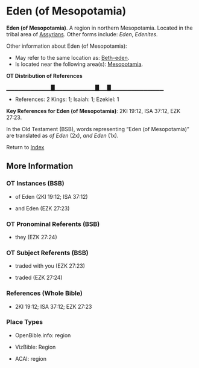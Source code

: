# Eden (of Mesopotamia)
**Eden (of Mesopotamia)**. 
A region in northern Mesopotamia. 
Located in the tribal area of [Assyrians](../../../groups/md/acai/Assyria.md). 
Other forms include: 
*Eden*, *Edenites*. 




Other information about Eden (of Mesopotamia):


* May refer to the same location as: 
[Beth-eden](Beth-eden.md). 
* Is located near the following area(s): 
[Mesopotamia](Mesopotamia.md). 


**OT Distribution of References**

▁▁▁▁▁▁▁▁▁▁▁█▁▁▁▁▁▁▁▁▁▁█▁▁█▁▁▁▁▁▁▁▁▁▁▁▁▁
* References: 2 Kings: 1; Isaiah: 1; Ezekiel: 1



**Key References for Eden (of Mesopotamia)**: 
2KI 19:12, ISA 37:12, EZK 27:23. 


In the Old Testament (BSB), words representing “Eden (of Mesopotamia)” are translated as 
*of Eden* (2x), *and Eden* (1x). 




Return to [Index](00-Index.md)

## More Information

### OT Instances (BSB)

* of Eden (2KI 19:12; ISA 37:12)

* and Eden (EZK 27:23)



### OT Pronominal Referents (BSB)

* they (EZK 27:24)



### OT Subject Referents (BSB)

* traded with you (EZK 27:23)

* traded (EZK 27:24)



### References (Whole Bible)

* 2KI 19:12; ISA 37:12; EZK 27:23


### Place Types

* OpenBible.info: region

* VizBible: Region

* ACAI: region




